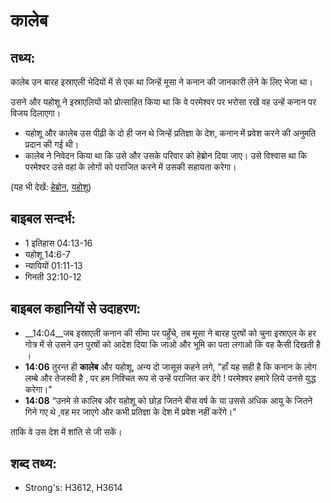 # कालेब #

## तथ्य: ##

कालेब उन बारह इस्राएली भेदियों में से एक था जिन्हें मूसा ने कनान की जानकारी लेने के लिए भेजा था।

उसने और यहोशू ने इस्राएलियों को प्रोत्साहित किया था कि वे परमेश्वर पर भरोसा रखें वह उन्हें कनान पर विजय दिलाएगा।

* यहोशू और कालेब उस पीढ़ी के दो ही जन थे जिन्हें प्रतिज्ञा के देश, कनान में प्रवेश करने की अनुमति प्रदान की गई थी।
* कालेब ने निवेदन किया था कि उसे और उसके परिवार को हेब्रोन दिया जाए। उसे विश्वास था कि परमेश्वर उसे वहां के लोगों को पराजित करने में उसकी सहायता करेगा।

(यह भी देखें: [हेब्रोन](../hebron.md), [यहोशू](../joshua.md))

## बाइबल सन्दर्भ: ##

* 1 इतिहास 04:13-16
* यहोशू 14:6-7
* न्यायियों 01:11-13
* गिनती 32:10-12

## बाइबल कहानियों से उदाहरण: ##

* __14:04__जब इस्राएली कनान की सीमा पर पहुँचे, तब मूसा ने बारह पुरषों को चुना इस्राएल के हर गोत्र में से उसने उन पुरषों को आदेश दिया कि जाओ और भूमि का पता लगाओ कि वह कैसी दिखती है । 
* __14:06__ तुरन्त ही __कालेब__ और यहोशू, अन्य दो जासूस कहने लगे, "हाँ यह सही है कि कनान के लोग लम्बे और तेजस्वी है , पर हम निश्चित रूप से उन्हें पराजित कर देंगे ! परमेश्वर हमारे लिये उनसे युद्ध करेगा।"
* __14:08__  “उनमे से कालिब और यहोशू को छोड़ जितने बीस वर्ष के या उससे अधिक आयु के जितने गिने गए थे ,वह मर जाएगे और कभी प्रतिज्ञा के देश में प्रवेश नहीं करेंगे।"

 ताकि वे उस देश में शांति से जी सकें।

## शब्द तथ्य: ##

* Strong's: H3612, H3614
